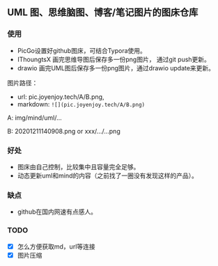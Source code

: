 ## UML 图、思维脑图、博客/笔记图片的图床仓库

### 使用

- PicGo设置好github图床，可结合Typora使用。
- IThoungtsX 画完思维导图后保存多一份png图片， 通过git push更新。
- drawio 画完UML图后保存多一份png图片，通过drawio update来更新。

图片路径：

- url: pic.joyenjoy.tech/A/B.png,
- markdown: `![](pic.joyenjoy.tech/A/B.png)`

 A: img/mind/uml/...
 
 B: 20201211140908.png or xxx/.../...png

### 好处

- 图床由自己控制，比较集中且容量完全足够。
- 动态更新uml和mind的内容（之前找了一圈没有发现这样的产品）。

### 缺点

- github在国内网速有点感人。


### TODO

- [x] 怎么方便获取md，url等连接
- [x] 图片压缩
